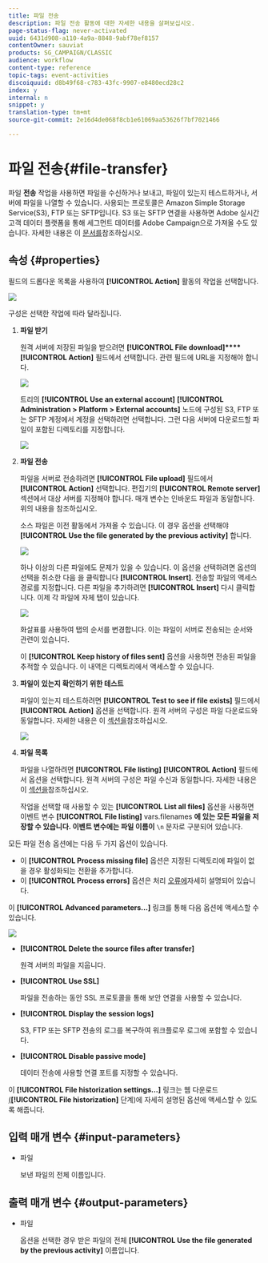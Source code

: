 ```yaml
---
title: 파일 전송
description: 파일 전송 활동에 대한 자세한 내용을 살펴보십시오.
page-status-flag: never-activated
uuid: 6431d908-a110-4a9a-8848-9abf78ef8157
contentOwner: sauviat
products: SG_CAMPAIGN/CLASSIC
audience: workflow
content-type: reference
topic-tags: event-activities
discoiquuid: d8b49f68-c783-43fc-9907-e8480ecd28c2
index: y
internal: n
snippet: y
translation-type: tm+mt
source-git-commit: 2e16d4de068f8cb1e61069aa53626f7bf7021466

---
```



# 파일 전송{#file-transfer}

파일 **전송** 작업을 사용하면 파일을 수신하거나 보내고, 파일이 있는지 테스트하거나, 서버에 파일을 나열할 수 있습니다. 사용되는 프로토콜은 Amazon Simple Storage Service(S3), FTP 또는 SFTP입니다.
S3 또는 SFTP 연결을 사용하면 Adobe 실시간 고객 데이터 플랫폼을 통해 세그먼트 데이터를 Adobe Campaign으로 가져올 수도 있습니다. 자세한 내용은 이 [문서를](https://docs.adobe.com/content/help/en/experience-platform/rtcdp/destinations/destinations-cat/adobe-destinations/adobe-campaign-destination.html)참조하십시오.

## 속성 {#properties}

필드의 드롭다운 목록을 사용하여 **[!UICONTROL Action]** 활동의 작업을 선택합니다.

![](assets/file_transfert_action.png)

구성은 선택한 작업에 따라 달라집니다.

1. **파일 받기**

   원격 서버에 저장된 파일을 받으려면 **[!UICONTROL File download]****[!UICONTROL Action]** 필드에서 선택합니다. 관련 필드에 URL을 지정해야 합니다.

   ![](assets/file_transfert_edit.png)

   트리의 **[!UICONTROL Use an external account]** **[!UICONTROL Administration > Platform > External accounts]** 노드에 구성된 S3, FTP 또는 SFTP 계정에서 계정을 선택하려면 선택합니다. 그런 다음 서버에 다운로드할 파일이 포함된 디렉토리를 지정합니다.

   ![](assets/file_transfert_edit_external.png)

1. **파일 전송**

   파일을 서버로 전송하려면 **[!UICONTROL File upload]** 필드에서 **[!UICONTROL Action]** 선택합니다. 편집기의 **[!UICONTROL Remote server]** 섹션에서 대상 서버를 지정해야 합니다. 매개 변수는 인바운드 파일과 동일합니다. 위의 내용을 참조하십시오.

   소스 파일은 이전 활동에서 가져올 수 있습니다. 이 경우 옵션을 선택해야 **[!UICONTROL Use the file generated by the previous activity]** 합니다.

   ![](assets/file_transfert_edit_send.png)

   하나 이상의 다른 파일에도 문제가 있을 수 있습니다. 이 옵션을 선택하려면 옵션의 선택을 취소한 다음 을 클릭합니다 **[!UICONTROL Insert]**. 전송할 파일의 액세스 경로를 지정합니다. 다른 파일을 추가하려면 **[!UICONTROL Insert]** 다시 클릭합니다. 이제 각 파일에 자체 탭이 있습니다.

   ![](assets/file_transfert_source.png)

   화살표를 사용하여 탭의 순서를 변경합니다. 이는 파일이 서버로 전송되는 순서와 관련이 있습니다.

   이 **[!UICONTROL Keep history of files sent]** 옵션을 사용하면 전송된 파일을 추적할 수 있습니다. 이 내역은 디렉토리에서 액세스할 수 있습니다.

1. **파일이 있는지 확인하기 위한 테스트**

   파일이 있는지 테스트하려면 **[!UICONTROL Test to see if file exists]** 필드에서 **[!UICONTROL Action]** 옵션을 선택합니다. 원격 서버의 구성은 파일 다운로드와 동일합니다. 자세한 내용은 이 [섹션을](#properties)참조하십시오.

   ![](assets/file_transfert_edit_test.png)

1. **파일 목록**

   파일을 나열하려면 **[!UICONTROL File listing]** **[!UICONTROL Action]** 필드에서 옵션을 선택합니다. 원격 서버의 구성은 파일 수신과 동일합니다. 자세한 내용은 이 [섹션을](#properties)참조하십시오.

   작업을 선택할 때 사용할 수 있는 **[!UICONTROL List all files]** 옵션을 사용하면 이벤트 변수 **[!UICONTROL File listing]** vars.filenames **에 있는 모든 파일을 저장할 수 있습니다. 이벤트 변수에는 파일 이름이** `\n` 문자로 구분되어 있습니다.

모든 파일 전송 옵션에는 다음 두 가지 옵션이 있습니다.

* 이 **[!UICONTROL Process missing file]** 옵션은 지정된 디렉토리에 파일이 없을 경우 활성화되는 전환을 추가합니다.
* 이 **[!UICONTROL Process errors]** 옵션은 처리 [오류에](../../workflow/using/monitoring-workflow-execution.md#processing-errors)자세히 설명되어 있습니다.

이 **[!UICONTROL Advanced parameters...]** 링크를 통해 다음 옵션에 액세스할 수 있습니다.

![](assets/file_transfert_advanced.png)

* **[!UICONTROL Delete the source files after transfer]**

   원격 서버의 파일을 지웁니다.

* **[!UICONTROL Use SSL]**

   파일을 전송하는 동안 SSL 프로토콜을 통해 보안 연결을 사용할 수 있습니다.

* **[!UICONTROL Display the session logs]**

   S3, FTP 또는 SFTP 전송의 로그를 복구하여 워크플로우 로그에 포함할 수 있습니다.

* **[!UICONTROL Disable passive mode]**

   데이터 전송에 사용할 연결 포트를 지정할 수 있습니다.

이 **[!UICONTROL File historization settings...]** 링크는 웹 다운로드 [(](../../workflow/using/web-download.md)**[!UICONTROL File historization]** 단계)에 자세히 설명된 옵션에 액세스할 수 있도록 해줍니다.

## 입력 매개 변수 {#input-parameters}

* 파일

   보낸 파일의 전체 이름입니다.

## 출력 매개 변수 {#output-parameters}

* 파일

   옵션을 선택한 경우 받은 파일의 전체 **[!UICONTROL Use the file generated by the previous activity]** 이름입니다.

